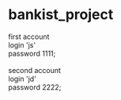 # bankist_project

first account 
<br>
login 'js'
<br>
password 1111;
<br>
<br>
second account 
<br>
login 'jd'
<br>
password 2222;
